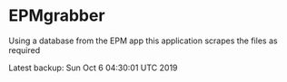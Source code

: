 # EPMgrabber
Using a database from the EPM app this application scrapes the files as required


Latest backup: Sun Oct 6 04:30:01 UTC 2019
